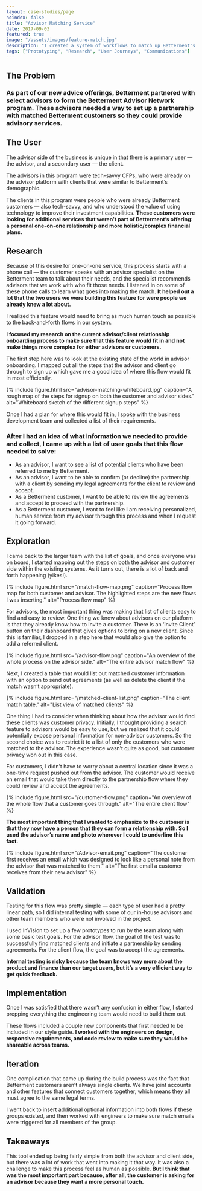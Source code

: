 ```yaml
---
layout: case-studies/page
noindex: false
title: "Advisor Matching Service"
date: 2017-09-03
featured: true
image: "/assets/images/feature-match.jpg"
description: "I created a system of workflows to match up Betterment's individual customers with investment advisor partners. This project spanned the end-to-end experience including customer- and advisor-facing tools and all commmunication touchpoints."
tags: ["Prototyping", "Research", "User Journeys", "Communications"]
---
```


## The Problem
### As part of our new advice offerings, Betterment partnered with select advisors to form the Betterment Advisor Network program. These advisors needed a way to set up a partnership with matched Betterment customers so they could provide advisory services.

## The User
The advisor side of the business is unique in that there is a primary user — the advisor, and a secondary user — the client.

The advisors in this program were tech-savvy CFPs, who were already on the advisor platform with clients that were similar to Betterment’s demographic.

The clients in this program were people who were already Betterment customers — also tech-savvy, and who understood the value of using technology to improve their investment capabilities. **These customers were looking for additional services that weren’t part of Betterment’s offering: a personal one-on-one relationship and more holistic/complex financial plans.**

## Research
Because of this desire for one-on-one service, this process starts with a phone call — the customer speaks with an advisor specialist on the Betterment team to talk about their needs, and the specialist recommends advisors that we work with who fit those needs. I listened in on some of these phone calls to learn what goes into making the match. **It helped out a lot that the two users we were building this feature for were people we already knew a lot about.**

I realized this feature would need to bring as much human touch as possible to the back-and-forth flows in our system.

**I focused my research on the current advisor/client relationship onboarding process to make sure that this feature would fit in and not make things more complex for either advisors or customers.**

The first step here was to look at the existing state of the world in advisor onboarding. I mapped out all the steps that the advisor and client go through to sign up which gave me a good idea of where this flow would fit in most efficiently.

{% include figure.html src="advisor-matching-whiteboard.jpg" caption="A rough map of the steps for signup on both the customer and advisor sides." alt="Whiteboard sketch of the different signup steps" %}

Once I had a plan for where this would fit in, I spoke with the business development team and collected a list of their requirements.

### After I had an idea of what information we needed to provide and collect, I came up with a list of user goals that this flow needed to solve:
* As an advisor, I want to see a list of potential clients who have been referred to me by Betterment.
* As an advisor, I want to be able to confirm (or decline) the partnership with a client by sending my legal agreements for the client to review and accept.
* As a Betterment customer, I want to be able to review the agreements and accept to proceed with the partnership.
* As a Betterment customer, I want to feel like I am receiving personalized, human service from my advisor through this process and when I request it going forward.

## Exploration
I came back to the larger team with the list of goals, and once everyone was on board, I started mapping out the steps on both the advisor and customer side within the existing systems. As it turns out, there is a lot of back and forth happening (yikes!).

{% include figure.html src="/match-flow-map.png" caption="Process flow map for both customer and advisor. The highlighted steps are the new flows I was inserting." alt="Process flow map" %}

For advisors, the most important thing was making that list of clients easy to find and easy to review. One thing we know about advisors on our platform is that they already know how to invite a customer. There is an ‘Invite Client’ button on their dashboard that gives options to bring on a new client. Since this is familiar, I dropped in a step here that would also give the option to add a referred client.

{% include figure.html src="/advisor-flow.png" caption="An overview of the whole process on the advisor side." alt="The entire advisor match flow" %}

Next, I created a table that would list out matched customer information with an option to send out agreements (as well as delete the client if the match wasn’t appropriate).

{% include figure.html src="/matched-client-list.png" caption="The client match table." alt="List view of matched clients" %}

One thing I had to consider when thinking about how the advisor would find these clients was customer privacy. Initially, I thought providing a search feature to advisors would be easy to use, but we realized that it could potentially expose personal information for non-advisor customers. So the second choice was to restrict it to a list of only the customers who were matched to the advisor. The experience wasn’t quite as good, but customer privacy won out in this case.

For customers, I didn’t have to worry about a central location since it was a one-time request pushed out from the advisor. The customer would receive an email that would take them directly to the partnership flow where they could review and accept the agreements.

{% include figure.html src="/customer-flow.png" caption="An overview of the whole flow that a customer goes through." alt="The entire client flow" %}

**The most important thing that I wanted to emphasize to the customer is that they now have a person that they can form a relationship with. So I used the advisor’s name and photo wherever I could to underline this fact.**

{% include figure.html src="/Advisor-email.png" caption="The customer first receives an email which was designed to look like a personal note from the advisor that was matched to them." alt="The first email a customer receives from their new advisor" %}

## Validation
Testing for this flow was pretty simple — each type of user had a pretty linear path, so I did internal testing with some of our in-house advisors and other team members who were not involved in the project.

I used InVision to set up a few prototypes to run by the team along with some basic test goals. For the advisor flow, the goal of the test was to successfully find matched clients and initiate a partnership by sending agreements. For the client flow, the goal was to accept the agreements.

**Internal testing is risky because the team knows way more about the product and finance than our target users, but it’s a very efficient way to get quick feedback.**

## Implementation
Once I was satisfied that there wasn’t any confusion in either flow, I started prepping everything the engineering team would need to build them out.

These flows included a couple new components that first needed to be included in our style guide. **I worked with the engineers on design, responsive requirements, and code review to make sure they would be shareable across teams.**

## Iteration
One complication that came up during the build process was the fact that Betterment customers aren’t always single clients. We have joint accounts and other features that connect customers together, which means they all must agree to the same legal terms.

I went back to insert additional optional information into both flows if these groups existed, and then worked with engineers to make sure match emails were triggered for all members of the group.

## Takeaways
This tool ended up being fairly simple from both the advisor and client side, but there was a lot of work that went into making it that way. It was also a challenge to make this process feel as human as possible. **But I think that was the most important part because, after all, the customer is asking for an advisor because they want a more personal touch.**
